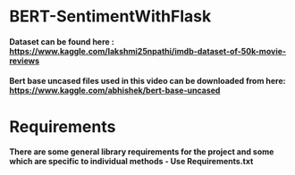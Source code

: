 # BERT-SentimentWithFlask
#### Dataset can be found here : https://www.kaggle.com/lakshmi25npathi/imdb-dataset-of-50k-movie-reviews
#### Bert base uncased files used in this video can be downloaded from here: https://www.kaggle.com/abhishek/bert-base-uncased
# Requirements
#### There are some general library requirements for the project and some which are specific to individual methods - Use Requirements.txt
